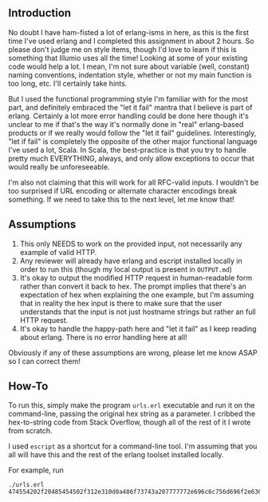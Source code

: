 ## Introduction

No doubt I have ham-fisted a lot of erlang-isms in here, as this is the first time I've used erlang and I completed this assignment in about 2 hours. So please don't judge me on style items, though I'd love to learn if this is something that Illumio uses all the time! Looking at some of your existing code would help a lot. I mean, I'm not sure about variable (well, constant) naming conventions, indentation style, whether or not my main function is too long, etc. I'll certainly take hints.

But I used the functional programming style I'm familiar with for the most part, and definitely embraced the "let it fail" mantra that I believe is part of erlang. Certainly a lot more error handling could be done here though it's unclear to me if that's the way it's normally done in "real" erlang-based products or if we really would follow the "let it fail" guidelines. Interestingly, "let if fail" is completely the opposite of the other major functional language I've used a lot, Scala. In Scala, the best-practice is that you try to handle pretty much EVERYTHING, always, and only allow exceptions to occur that would really be unforeseeable.

I'm also not claiming that this will work for all RFC-valid inputs. I wouldn't be too surprised if URL encoding or alternate character encodings break something. If we need to take this to the next level, let me know that!

## Assumptions
1. This only NEEDS to work on the provided input, not necessarily any example of valid HTTP.
2. Any reviewer will already have erlang and escript installed locally in order to run this (though my local output is present in `OUTPUT.md`)
3. It's okay to output the modified HTTP request in human-readable form rather than convert it back to hex. The prompt implies that there's an expectation of hex when explaining the one example, but I'm assuming that in reality the hex input is there to make sure that the user understands that the input is not just hostname strings but rather an full HTTP request.
4. It's okay to handle the happy-path here and "let it fail" as I keep reading about erlang. There is no error handling here at all!

Obviously if any of these assumptions are wrong, please let me know ASAP so I can correct them!

## How-To
To run this, simply make the program `urls.erl` executable and run it on the command-line, passing the original hex string as a parameter. I cribbed the hex-to-string code from Stack Overflow, though all of the rest of it I wrote from scratch. 

I used `escript` as a shortcut for a command-line tool. I'm assuming that you all will have this and the rest of the erlang toolset installed locally.

For example, run
```
./urls.erl 474554202f20485454502f312e310d0a486f73743a207777772e696c6c756d696f2e636f6d0d0a557365722d4167656e743a206375726c2f372e38312e300d0a4163636570743a202a2f2a0d0a0d0a
```


